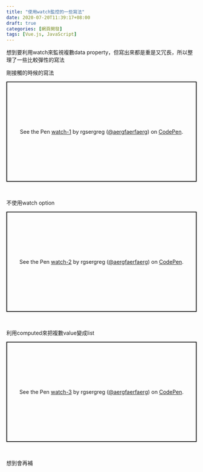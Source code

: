 ```yaml
---
title: "使用watch監控的一些寫法"
date: 2020-07-20T11:39:17+08:00
draft: true
categories: [網頁開發]
tags: [Vue.js, JavaScript]
---
```

想到要利用watch來監視複數data property，但寫出來都是重是又冗長，所以整理了一些比較彈性的寫法
<!--more-->
剛接觸的時候的寫法
<p class="codepen" data-height="265" data-theme-id="light" data-default-tab="js,result" data-user="aergfaerfaerg" data-slug-hash="gOaYGRW" style="height: 265px; box-sizing: border-box; display: flex; align-items: center; justify-content: center; border: 2px solid; margin: 1em 0; padding: 1em;" data-pen-title="watch-1">
  <span>See the Pen <a href="https://codepen.io/aergfaerfaerg/pen/gOaYGRW">
  watch-1</a> by rgsergreg (<a href="https://codepen.io/aergfaerfaerg">@aergfaerfaerg</a>)
  on <a href="https://codepen.io">CodePen</a>.</span>
</p>
<script async src="https://static.codepen.io/assets/embed/ei.js"></script>
  
  <br>
  
不使用watch option
<p class="codepen" data-height="265" data-theme-id="light" data-default-tab="js,result" data-user="aergfaerfaerg" data-slug-hash="eYJbmYw" style="height: 265px; box-sizing: border-box; display: flex; align-items: center; justify-content: center; border: 2px solid; margin: 1em 0; padding: 1em;" data-pen-title="watch-2">
  <span>See the Pen <a href="https://codepen.io/aergfaerfaerg/pen/eYJbmYw">
  watch-2</a> by rgsergreg (<a href="https://codepen.io/aergfaerfaerg">@aergfaerfaerg</a>)
  on <a href="https://codepen.io">CodePen</a>.</span>
</p>
<script async src="https://static.codepen.io/assets/embed/ei.js"></script>
  
  <br>
  
利用computed來把複數value變成list
<p class="codepen" data-height="265" data-theme-id="light" data-default-tab="js,result" data-user="aergfaerfaerg" data-slug-hash="rNxoaNX" style="height: 265px; box-sizing: border-box; display: flex; align-items: center; justify-content: center; border: 2px solid; margin: 1em 0; padding: 1em;" data-pen-title="watch-3">
  <span>See the Pen <a href="https://codepen.io/aergfaerfaerg/pen/rNxoaNX">
  watch-3</a> by rgsergreg (<a href="https://codepen.io/aergfaerfaerg">@aergfaerfaerg</a>)
  on <a href="https://codepen.io">CodePen</a>.</span>
</p>
<script async src="https://static.codepen.io/assets/embed/ei.js"></script>
  
  <br>
  
想到會再補